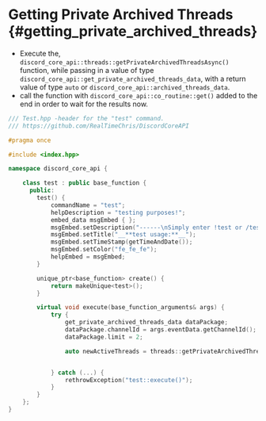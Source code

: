 Getting Private Archived Threads {#getting_private_archived_threads}
============
- Execute the, `discord_core_api::threads::getPrivateArchivedThreadsAsync()` function, while passing in a value of type `discord_core_api::get_private_archived_threads_data`, with a return value of type `auto` or `discord_core_api::archived_threads_data`.
- call the function with `discord_core_api::co_routine::get()` added to the end in order to wait for the results now.

```cpp
/// Test.hpp -header for the "test" command.
/// https://github.com/RealTimeChris/DiscordCoreAPI

#pragma once

#include <index.hpp>

namespace discord_core_api {

	class test : public base_function {
	  public:
		test() {
			commandName = "test";
			helpDescription = "testing purposes!";
			embed_data msgEmbed { };
			msgEmbed.setDescription("------\nSimply enter !test or /test!\n------");
			msgEmbed.setTitle("__**test usage:**__");
			msgEmbed.setTimeStamp(getTimeAndDate());
			msgEmbed.setColor("fe_fe_fe");
			helpEmbed = msgEmbed;
		}

		unique_ptr<base_function> create() {
			return makeUnique<test>();
		}

		virtual void execute(base_function_arguments& args) {
			try {
				get_private_archived_threads_data dataPackage;
				dataPackage.channelId = args.eventData.getChannelId();
				dataPackage.limit = 2;

				auto newActiveThreads = threads::getPrivateArchivedThreadsAsync(const dataPackage).get();


			} catch (...) {
				rethrowException("test::execute()");
			}
		}
	};
}
```
